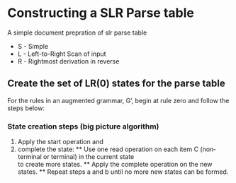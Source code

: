 # Constructing a SLR Parse table 
A simple document prepration of slr parse table
* S - Simple 
* L - Left-to-Right Scan of input
* R - Rightmost derivation in reverse

## Create the set of LR(0) states for the parse table
For the rules in an augmented grammar, G’, begin at rule zero and follow the steps below:

### State creation steps (big picture algorithm)
1. Apply the start operation and
2. complete the state:
  ** Use one read operation on each item C (non‐terminal or terminal) in the current state  
  to create more states.
  ** Apply the complete operation on the new states.
  ** Repeat steps  a  and  b  until no more new states can be formed.
